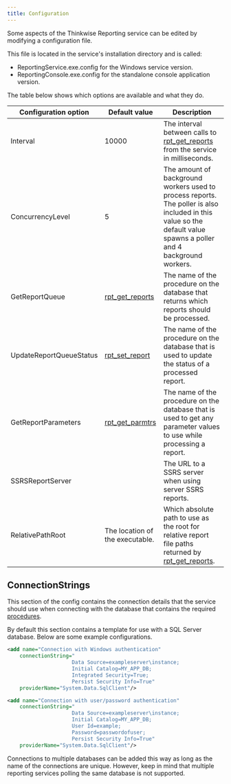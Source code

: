 ```yaml
---
title: Configuration
---
```


Some aspects of the Thinkwise Reporting service can be edited by modifying a configuration file.

This file is located in the service's installation directory and is called:

* ReportingService.exe.config for the Windows service version.
* ReportingConsole.exe.config for the standalone console application version.

The table below shows which options are available and what they do.

Configuration option | Default value | Description
---|---|---
Interval | 10000 | The interval between calls to [rpt_get_reports](architecture#rpt_get_reports) from the service in milliseconds.
ConcurrencyLevel | 5 | The amount of background workers used to process reports. The poller is also included in this value so the default value spawns a poller and 4 background workers.
GetReportQueue | [rpt_get_reports](architecture#rpt_get_reports) | The name of the procedure on the database that returns which reports should be processed.
UpdateReportQueueStatus | [rpt_set_report](architecture#rpt_set_report) | The name of the procedure on the database that is used to update the status of a processed report.
GetReportParameters | [rpt_get_parmtrs](architecture#rpt_get_parmtrs) | The name of the procedure on the database that is used to get any parameter values to use while processing a report.
SSRSReportServer | | The URL to a SSRS server when using server SSRS reports.
RelativePathRoot | The location of the executable. | Which absolute path to use as the root for relative report file paths returned by [rpt_get_reports](architecture#rpt_get_reports).

## ConnectionStrings
This section of the config contains the connection details that the service should use when connecting with the database that contains the required [procedures](architecture#stored-procedure-specifications).

By default this section contains a template for use with a SQL Server database.
Below are some example configurations.

```xml
<add name="Connection with Windows authentication"
    connectionString="
                     Data Source=exampleserver\instance;
                     Initial Catalog=MY_APP_DB;
                     Integrated Security=True;
                     Persist Security Info=True"
    providerName="System.Data.SqlClient"/>
```

```xml
<add name="Connection with user/password authentication"
    connectionString="
                     Data Source=exampleserver\instance;
                     Initial Catalog=MY_APP_DB;
                     User Id=example;
                     Password=passwordofuser;
                     Persist Security Info=True"
    providerName="System.Data.SqlClient"/>
```

Connections to multiple databases can be added this way as long as the name of the connections are unique.
However, keep in mind that multiple reporting services polling the same database is not supported.
